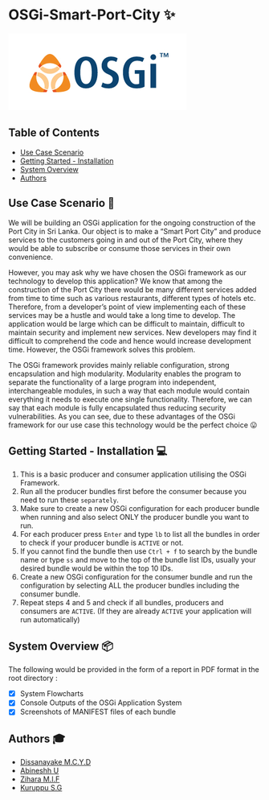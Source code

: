 # OSGi-Smart-Port-City :sparkles:

![logo](img/osgi-logo.jpg "logo")

## Table of Contents

- [Use Case Scenario](#Use-Case-Scenario)
- [Getting Started - Installation](#Getting-Started---Installation)
- [System Overview](#System-Overview)
- [Authors](#Authors)

## Use Case Scenario :palm_tree:
We will be building an OSGi application for the ongoing construction of the Port City in Sri Lanka. Our object is to make a “Smart Port City” and produce services to the customers going in and out of the Port City, where they would be able to subscribe or consume those services in their own convenience. 

However, you may ask why we have chosen the OSGi framework as our technology to develop this application? We know that among the construction of the Port City there would be many different services added from time to time such as various restaurants, different types of hotels etc. Therefore, from a developer’s point of view implementing each of these services may be a hustle and would take a long time to develop. The application would be large which can be difficult to maintain, difficult to maintain security and implement new services. New developers may find it difficult to comprehend the code and hence would increase development time. However, the OSGi framework solves this problem.

The OSGi framework provides mainly reliable configuration, strong encapsulation and high modularity. Modularity enables the program to separate the functionality of a large program into independent, interchangeable modules, in such a way that each module would contain everything it needs to execute one single functionality. Therefore, we can say that each module is fully encapsulated thus reducing security vulnerabilities. As you can see, due to these advantages of the OSGi framework for our use case this technology would be the perfect choice :stuck_out_tongue:

## Getting Started - Installation :computer:

1.  This is a basic producer and consumer application utilising the OSGi Framework.
2.  Run all the producer bundles first before the consumer because you need to run these `separately`.
3.  Make sure to create a new OSGi configuration for each producer bundle  when running and also select ONLY the producer bundle you want to run.
4.  For each producer press `Enter` and type `lb` to list all the bundles in order to check if your producer bundle is `ACTIVE` or not. 
5.  If you cannot find the bundle then use `Ctrl + f` to search by the bundle name or type `ss` and move to the top of the bundle list IDs, usually your desired    bundle would be within the top 10 IDs.
6.  Create a new OSGi configuration for the consumer bundle and run the configuration by selecting ALL the producer bundles including the consumer bundle.
7.  Repeat steps 4 and 5 and check if all bundles, producers and consumers are `ACTIVE`. (If they are already `ACTIVE` your application will run automatically)


## System Overview :package:
The following would be provided in the form of a report in PDF format in the root directory :

- [x] System Flowcharts
- [x] Console Outputs of the OSGi Application System
- [x] Screenshots of MANIFEST files of each bundle

## Authors :mortar_board:
- [Dissanayake M.C.Y.D](https://github.com/Chabbax)
- [Abineshh U](https://github.com/)
- [Zihara M.I.F](https://github.com/)
- [Kuruppu S.G](https://github.com/)
